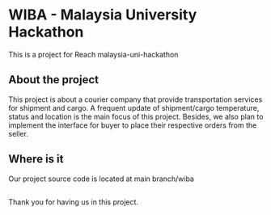 # WIBA - Malaysia University Hackathon

This is a project for Reach malaysia-uni-hackathon

## About the project

This project is about a courier company that provide transportation services for shipment and cargo. A frequent update of shipment/cargo temperature, status and location is the main focus of this project. Besides, we also plan to implement the interface for buyer to place their respective orders from the seller.

## Where is it

Our project source code is located at main branch/wiba

## 

Thank you for having us in this project.
